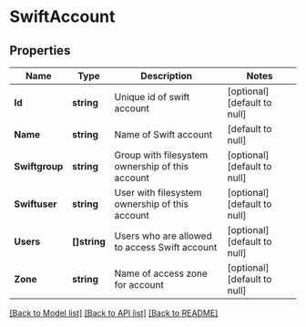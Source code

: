 # SwiftAccount

## Properties
Name | Type | Description | Notes
------------ | ------------- | ------------- | -------------
**Id** | **string** | Unique id of swift account | [optional] [default to null]
**Name** | **string** | Name of Swift account | [default to null]
**Swiftgroup** | **string** | Group with filesystem ownership of this account | [optional] [default to null]
**Swiftuser** | **string** | User with filesystem ownership of this account | [optional] [default to null]
**Users** | **[]string** | Users who are allowed to access Swift account | [optional] [default to null]
**Zone** | **string** | Name of access zone for account | [optional] [default to null]

[[Back to Model list]](../README.md#documentation-for-models) [[Back to API list]](../README.md#documentation-for-api-endpoints) [[Back to README]](../README.md)


